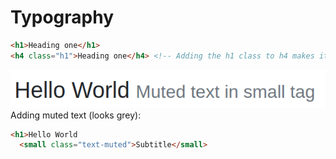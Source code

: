 # Typography
~~~html
<h1>Heading one</h1>
<h4 class="h1">Heading one</h4> <!-- Adding the h1 class to h4 makes it look like h1 -->
~~~


![text-muted](images/text_muted.png)
Adding muted text (looks grey):
~~~html
<h1>Hello World
  <small class="text-muted">Subtitle</small>
~~~
